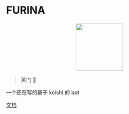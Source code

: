 # FURINA

<div align="center" style="width: 100%; display: flex; justify-content: center">
  <img src="https://github.com/PalaisMermonia/FURINA/assets/9006264/e246347e-f7f4-4583-90d4-7f0d69e246c4" width="128" />
</div>

> 芙门 🙏

一个还在写的基于 koishi 的 bot

[文档](https://palaismermonia.github.io/FURINA/)
